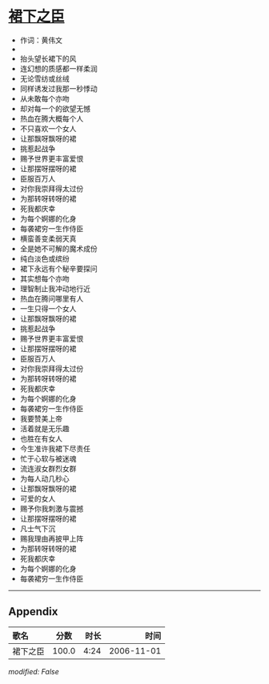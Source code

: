 # [裙下之臣](https://music.163.com/song?id=65758)

* 作词：黄伟文
* 
* 抬头望长裙下的风
* 连幻想的质感都一样柔润
* 无论雪纺或丝绒
* 同样诱发过我那一秒悸动
* 从未敢每个亦吻
* 却对每一个的欲望无憾
* 热血在腾大概每个人
* 不只喜欢一个女人
* 让那飘呀飘呀的裙
* 挑惹起战争
* 赐予世界更丰富爱恨
* 让那摆呀摆呀的裙
* 臣服百万人
* 对你我崇拜得太过份
* 为那转呀转呀的裙
* 死我都庆幸
* 为每个婀娜的化身
* 每袭裙穷一生作侍臣
* 横蛮善变柔弱天真
* 全是她不可解的魔术成份
* 纯白淡色或缤纷
* 裙下永远有个秘辛要探问
* 其实想每个亦吻
* 理智制止我冲动地行近
* 热血在腾问哪里有人
* 一生只得一个女人
* 让那飘呀飘呀的裙
* 挑惹起战争
* 赐予世界更丰富爱恨
* 让那摆呀摆呀的裙
* 臣服百万人
* 对你我崇拜得太过份
* 为那转呀转呀的裙
* 死我都庆幸
* 为每个婀娜的化身
* 每袭裙穷一生作侍臣
* 我要赞美上帝
* 活着就是无乐趣
* 也胜在有女人
* 今生准许我裙下尽责任
* 忙于心软与被迷魂
* 流连淑女群烈女群
* 为每人动几秒心
* 让那飘呀飘呀的裙
* 可爱的女人
* 赐予你我刺激与震撼
* 让那摆呀摆呀的裙
* 凡士气下沉
* 赐我理由再披甲上阵
* 为那转呀转呀的裙
* 死我都庆幸
* 为每个婀娜的化身
* 每袭裙穷一生作侍臣


---

## Appendix

|歌名|分数|时长|时间|
|:---|:---:|---:|---:|
|裙下之臣|100.0|4:24|2006-11-01

*modified: False*